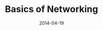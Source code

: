 ---
title: Basics of Networking
date: 2014-04-19
type: slides
event: null Dharamshala April 2014
link: https://www.slideshare.net/null0x00/basics-of-networking-33806113
image: ./slides-bg.jpg
---